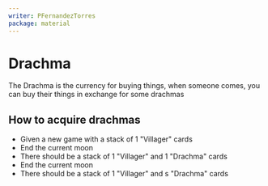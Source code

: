 ```yaml
---
writer: PFernandezTorres
package: material
---
```


# Drachma

The Drachma is the currency for buying things, when someone comes, you can buy their things in exchange for some drachmas


## How to acquire drachmas

 * Given a new game with a stack of 1 "Villager" cards
 * End the current moon
 * There should be a stack of 1 "Villager" and 1 "Drachma" cards
 * End the current moon
 * There should be a stack of 1 "Villager" and s "Drachma" cards
